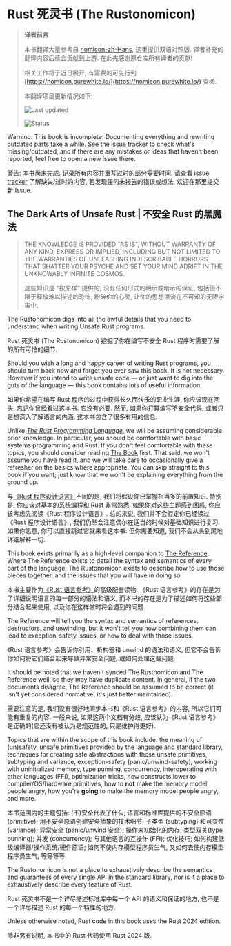 # Rust 死灵书 (The Rustonomicon)

> **译者前言**
>
> 本书翻译大量参考自 [nomicon-zh-Hans](https://github.com/rust-lang-cn/nomicon-zh-Hans), 这里提供双语对照版. 译者补充的翻译内容后续会贡献到上游. 在此先感谢原仓库所有译者的贡献!
>
> 相关工作将于近日展开, 有需要的可先行到 [https://nomicon.purewhite.io/](https://nomicon.purewhite.io/) 查阅.
>
> 本翻译项目更新情况如下:
>
> ![Last updated](https://img.shields.io/badge/dynamic/json?url=https%3A%2F%2Fgithub.com%2Fhan-rs%2Freference.han.rs%2Flatest-commit%2Fmaster&query=%24.date&label=Last%20updated)
>
> ![Status](https://img.shields.io/badge/dynamic/json?url=https%3A%2F%2Fgithub.com%2Fhan-rs%2Freference.han.rs%2Fbranch-infobar%2Fmaster&query=%24.refComparison.behind&prefix=The%20base%20commit%20is%20&suffix=%20commit(s)%20behind%20the%20official%20one&label=Status)

<div class="warning">

Warning:
This book is incomplete.
Documenting everything and rewriting outdated parts take a while.
See the [issue tracker] to check what's missing/outdated, and if there are any mistakes or ideas that haven't been reported, feel free to open a new issue there.

警告:
本书尚未完成.
记录所有内容并重写过时的部分需要时间.
请查看 [issue tracker] 了解缺失/过时的内容, 若发现任何未报告的错误或想法, 欢迎在那里提交新 Issue.

</div>

[issue tracker]: https://github.com/rust-lang/nomicon/issues

## The Dark Arts of Unsafe Rust | 不安全 Rust 的黑魔法

> THE KNOWLEDGE IS PROVIDED "AS IS", WITHOUT WARRANTY OF ANY KIND, EXPRESS OR IMPLIED, INCLUDING BUT NOT LIMITED TO THE WARRANTIES OF UNLEASHING INDESCRIBABLE HORRORS THAT SHATTER YOUR PSYCHE AND SET YOUR MIND ADRIFT IN THE UNKNOWABLY INFINITE COSMOS.
>
> 这些知识是 "按原样" 提供的, 没有任何形式的明示或暗示的保证, 包括但不限于释放难以描述的恐怖, 粉碎你的心灵, 让你的思想漂流在不可知的无限宇宙中.

The Rustonomicon digs into all the awful details that you need to understand when writing Unsafe Rust programs.

Rust 死灵书 (The Rustonomicon) 挖掘了你在编写不安全 Rust 程序时需要了解的所有可怕的细节.

Should you wish a long and happy career of writing Rust programs, you should turn back now and forget you ever saw this book.
It is not necessary.
However if you intend to write unsafe code — or just want to dig into the guts of the language — this book contains lots of useful information.

如果你希望在编写 Rust 程序的过程中获得长久而快乐的职业生涯, 你应该现在回头, 忘记你曾经看过这本书.
它没有必要.
然而, 如果你打算编写不安全代码, 或者只是想深入了解语言的内涵, 这本书包含了很多有用的信息.

Unlike *[The Rust Programming Language][trpl]*, we will be assuming considerable prior knowledge.
In particular, you should be comfortable with basic systems programming and Rust.
If you don't feel comfortable with these topics, you should consider reading [The Book][trpl] first.
That said, we won't assume you have read it, and we will take care to occasionally give a refresher on the basics where appropriate.
You can skip straight to this book if you want; just know that we won't be explaining everything from the ground up.

与[《Rust 程序设计语言》][trpl]不同的是, 我们将假设你已掌握相当多的前置知识.
特别是, 你应该对基本的系统编程和 Rust 非常熟悉.  如果你对这些主题感到困惑, 你应该考虑先阅读《Rust 程序设计语言》.
总的来说, 我们并不会假定你已经读过《Rust 程序设计语言》, 我们仍然会注意偶尔在适当的时候对基础知识进行复习. 如果你愿意, 你可以直接跳过它就来看这本书: 但你需要知道, 我们不会从头到尾地详细解释一切.

This book exists primarily as a high-level companion to [The Reference][ref].
Where The Reference exists to detail the syntax and semantics of every part of the language, The Rustonomicon exists to describe how to use those pieces together, and the issues that you will have in doing so.

本书主要作为[《Rust 语言参考》][ref]的高级配套读物.
《Rust 语言参考》的存在是为了详细说明语言的每一部分的语法和语义, 而本书的存在是为了描述如何将这些部分结合起来使用, 以及你在这样做时将会遇到的问题.

The Reference will tell you the syntax and semantics of references, destructors, and unwinding, but it won't tell you how combining them can lead to exception-safety issues, or how to deal with those issues.

《Rust 语言参考》会告诉你引用、析构器和 unwind 的语法和语义, 但它不会告诉你如何将它们结合起来导致异常安全问题, 或如何处理这些问题.

It should be noted that we haven't synced The Rustnomicon and The Reference well, so they may have duplicate content.
In general, if the two documents disagree, The Reference should be assumed to be correct (it isn't yet considered normative, it's just better maintained).

需要注意的是, 我们没有很好地同步本书和《Rust 语言参考》的内容, 所以它们可能有重复的内容. 一般来说, 如果这两个文档有分歧, 应该认为《Rust 语言参考》是正确的(它还没有被认为是规范性的, 只是维护得更好).

Topics that are within the scope of this book include: the meaning of (un)safety, unsafe primitives provided by the language and standard library, techniques for creating safe abstractions with those unsafe primitives, subtyping and variance, exception-safety (panic/unwind-safety), working with uninitialized memory, type punning, concurrency, interoperating with other languages (FFI), optimization tricks, how constructs lower to compiler/OS/hardware primitives, how to **not** make the memory model people angry, how you're **going** to make the memory model people angry, and more.

本书范围内的主题包括: (不)安全代表了什么; 语言和标准库提供的不安全原语(primitive); 用不安全原语创建安全抽象的技术细节; 子类型 (subtyping) 和可变性 (variance); 异常安全 (panic/unwind 安全); 操作未初始化的内存; 类型双关(type punning); 并发 (concurrency); 与其他语言的互操作 (FFI); 优化技巧; 如何构建低级编译器/操作系统/硬件原语; 如何不使内存模型程序员生气, 又如何去使内存模型程序员生气, 等等等等.

The Rustonomicon is not a place to exhaustively describe the semantics and guarantees of every single API in the standard library, nor is it a place to exhaustively describe every feature of Rust.

Rust 死灵书不是一个详尽描述标准库中每一个 API 的语义和保证的地方, 也不是一个详尽描述 Rust 的每一个特性的地方.

Unless otherwise noted, Rust code in this book uses the Rust 2024 edition.

除非另有说明, 本书中的 Rust 代码使用 Rust 2024 版.

[trpl]: https://doc.rust-lang.org/book/index.html
[ref]: https://doc.rust-lang.org/reference/index.html
